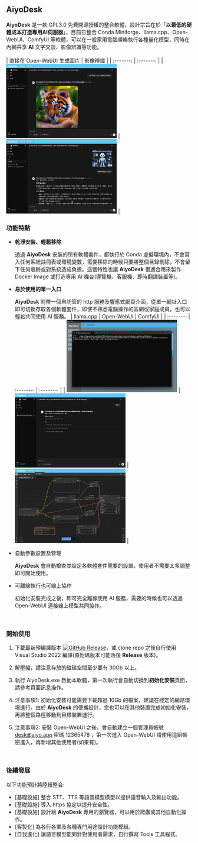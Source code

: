 ## **AiyoDesk**

**AiyoDesk** 是一款 GPL3.0 免費開源授權的整合軟體，設計宗旨在於「**以最低的硬體成本打造專用AI伺服器**」，目前已整合 Conda Miniforge、llama.cpp、Open-WebUI、ComfyUI 等軟體，可以在一般家用電腦順暢執行各種量化模型，同時在內網共享 **AI** 文字交談、影像辨識等功能。
<br />
<br />
| 直接在 Open-WebUI 生成圖片 | 影像辨識 |
| :-------: | :-------: |
| <img src="assets/images/manual024.jpg" width="300" /> | <img src="assets/images/manual026.jpg" width="300" /> |
<br />

### **功能特點**

- **乾淨安裝、輕鬆移除**
  
  透過 **AiyoDesk** 安裝的所有軟體套件，都執行於 Conda 虛擬環境內，不會寫入任何系統註冊表或環境變數，需要移除的時候只要將整個目錄刪除，不會留下任何痕跡或對系統造成負擔。這個特性也讓 **AiyoDesk** 很適合用來製作 Docker Image 或打造專用 AI 機台(導覽機、客服機、即時翻譯裝置等)。

- **易於使用的單一入口**

  **AiyoDesk** 附帶一個自託管的 http 服務及響應式網頁介面，從單一網址入口即可切換存取各個軟體套件，即使不熟悉電腦操作的區網或家庭成員，也可以輕鬆共同使用 AI 服務。
  | llama.cpp | Open-WebUI | ComfyUI |
  | :-------: | :-------: | :-------: |
  | <img src="assets/images/manual011.jpg" width="300" /> | <img src="assets/images/manual023.jpg" width="300" /> | <img src="assets/images/manual020.jpg" width="300" /> |

- 自動參數設置及管理

  **AiyoDesk** 會自動檢查並設定各軟體套件需要的設置，使用者不需要太多調整即可開始使用。

- 可離線執行也可線上協作

  初始化安裝完成之後，即可完全離線使用 AI 服務，需要的時候也可以透過 Open-WebUI 連接線上模型共同協作。

<br />

### **開始使用**

1. 下載最新預編譯版本 [![GitHub Release](https://img.shields.io/github/v/release/phidiassj/AiyoDesk)](https://github.com/phidiassj/AiyoDesk/releases/latest)，或 clone repo 之後自行使用 Visual Studio 2022 編譯(原始碼版本可能落後 **Release** 版本)。

2. 解壓縮，請注意存放的磁碟空間至少要有 30Gb 以上。

3. 執行 AiyoDesk.exe 啟動本軟體，第一次執行會自動切換到**初始化安裝**頁面，請參考頁面訊息操作。

4. 注意事項1: 初始化安裝可能需要下載超過 10Gb 的檔案，建議在穩定的網路環境進行。由於 **AiyoDesk** 的便攜設計，您也可以在其他裝置完成初始化安裝，再將整個路徑移動到目標裝置運行。

5. 注意事項2: 安裝 Open-WebUI 之後，會自動建立一個管理員帳號 desk@aiyo.app 密碼 12365478 ，第一次進入 Open-WebUI 請使用這組帳密進入，再新增其他使用者(如果有)。

<br />

### **後續發展**

以下功能預計將陸續整合:

- [基礎設施] 整合 STT、TTS 等語音模型模型以提供語音輸入及輸出功能。
- [基礎設施] 導入 https 協定以提升安全性。
- [基礎設施] 設計給 **AiyoDesk** 專用的瀏覽器，可以用於爬蟲或其他自動化操作。
- [客製化] 為各行各業及各種專門用途設計功能模組。
- [自我進化] 讓語言模型能夠針對使用者需求，自行撰寫 Tools 工具程式。







